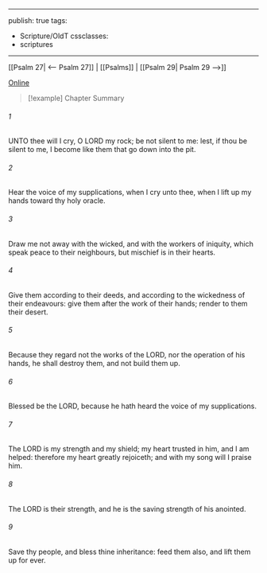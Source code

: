 

---
publish: true
tags:
  - Scripture/OldT
cssclasses:
  - scriptures
---
[[Psalm 27| <-- Psalm 27]] | [[Psalms]] | [[Psalm 29| Psalm 29 -->]]

[Online](https://churchofjesuschrist.org/study/scriptures/ot/ps/28?lang=eng)

>[!example] Chapter Summary
>
###### 1
UNTO thee will I cry, O LORD my rock; be not silent to me: lest, if thou be silent to me, I become like them that go down into the pit.
###### 2
Hear the voice of my supplications, when I cry unto thee, when I lift up my hands toward thy holy oracle.
###### 3
Draw me not away with the wicked, and with the workers of iniquity, which speak peace to their neighbours, but mischief is in their hearts.
###### 4
Give them according to their deeds, and according to the wickedness of their endeavours: give them after the work of their hands; render to them their desert.
###### 5
Because they regard not the works of the LORD, nor the operation of his hands, he shall destroy them, and not build them up.
###### 6
Blessed be the LORD, because he hath heard the voice of my supplications.
###### 7
The LORD is my strength and my shield; my heart trusted in him, and I am helped: therefore my heart greatly rejoiceth; and with my song will I praise him.
###### 8
The LORD is their strength, and he is the saving strength of his anointed.
###### 9
Save thy people, and bless thine inheritance: feed them also, and lift them up for ever.



